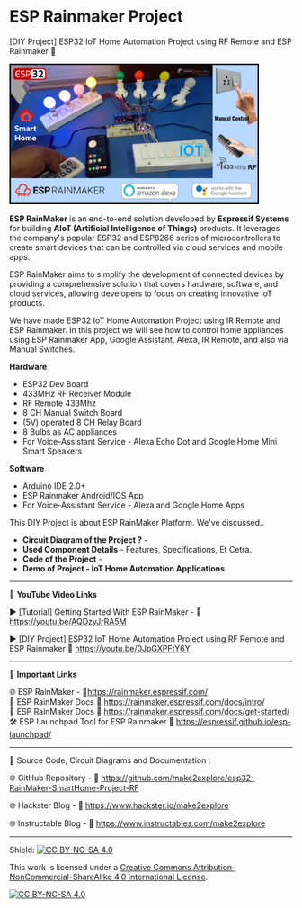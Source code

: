 # ESP Rainmaker Project
[DIY Project] ESP32 IoT Home Automation Project using RF Remote and ESP Rainmaker 📶 
  
<img src="/Images/Rainamker-RF-Thumb.jpg" height="250" >
  
**ESP RainMaker** is an end-to-end solution developed by **Espressif Systems** for building **AIoT (Artificial Intelligence of Things)** products. It leverages the company's popular ESP32 and ESP8266 series of microcontrollers to create smart devices that can be controlled via cloud services and mobile apps. 
  
ESP RainMaker aims to simplify the development of connected devices by providing a comprehensive solution that covers hardware, software, and cloud services, allowing developers to focus on creating innovative IoT products.  
  
We have made ESP32 IoT Home Automation Project using IR Remote and ESP Rainmaker. In this project we will see how to control home appliances using ESP Rainmaker App, Google Assistant, Alexa, IR Remote, and also via Manual Switches.

  
**Hardware**  
- ESP32 Dev Board
- 433MHz RF Receiver Module
- RF Remote 433Mhz
- 8 CH Manual Switch Board
- (5V) operated 8 CH Relay Board 
- 8 Bulbs as AC appliances
- For Voice-Assistant Service - Alexa Echo Dot and Google Home Mini Smart Speakers
  
**Software**  
- Arduino IDE 2.0+
- ESP Rainmaker Android/IOS App
- For Voice-Assistant Service - Alexa and Google Home Apps
  

This DIY Project is about ESP RainMaker Platform. We've discussed..  
- **Circuit Diagram of the Project ?** -
- **Used Component Details** - Features, Specifications, Et Cetra.  
- **Code of the Project** - 
- **Demo of Project - IoT Home Automation Applications**


------------------------------------------------------------------------------------------------------

📕 **YouTube Video Links**  

▶️ [Tutorial] Getting Started With ESP RainMaker - 🔗 https://youtu.be/AQDzyJrRA5M  

▶️ [DIY Project] ESP32 IoT Home Automation Project using RF Remote and ESP Rainmaker 🔗 https://youtu.be/0JpGXPFtY6Y  

-------------------------------------------------------------------------------------------------------
📒 **Important Links**  
 
🌐 ESP RainMaker - 🔗https://rainmaker.espressif.com/  
📙 ESP RainMaker Docs 🔗 https://rainmaker.espressif.com/docs/intro/  
📙 ESP RainMaker Docs 🔗 https://rainmaker.espressif.com/docs/get-started/  
🛠 ESP Launchpad Tool for ESP Rainmaker 🔗 https://espressif.github.io/esp-launchpad/  

------------------------------------------------------------------------------------------------------

📜 Source Code, Circuit Diagrams and Documentation : 

🌐 GitHub Repository - 🔗 https://github.com/make2explore/esp32-RainMaker-SmartHome-Project-RF  
  
🌐 Hackster Blog - 🔗 https://www.hackster.io/make2explore  
  
🌐 Instructable Blog - 🔗 https://www.instructables.com/make2explore  
  

------------------------------------------------------------------------------------------  

Shield: [![CC BY-NC-SA 4.0][cc-by-nc-sa-shield]][cc-by-nc-sa]

This work is licensed under a
[Creative Commons Attribution-NonCommercial-ShareAlike 4.0 International License][cc-by-nc-sa].

[![CC BY-NC-SA 4.0][cc-by-nc-sa-image]][cc-by-nc-sa]

[cc-by-nc-sa]: http://creativecommons.org/licenses/by-nc-sa/4.0/
[cc-by-nc-sa-image]: https://licensebuttons.net/l/by-nc-sa/4.0/88x31.png
[cc-by-nc-sa-shield]: https://img.shields.io/badge/License-CC%20BY--NC--SA%204.0-lightgrey.svg